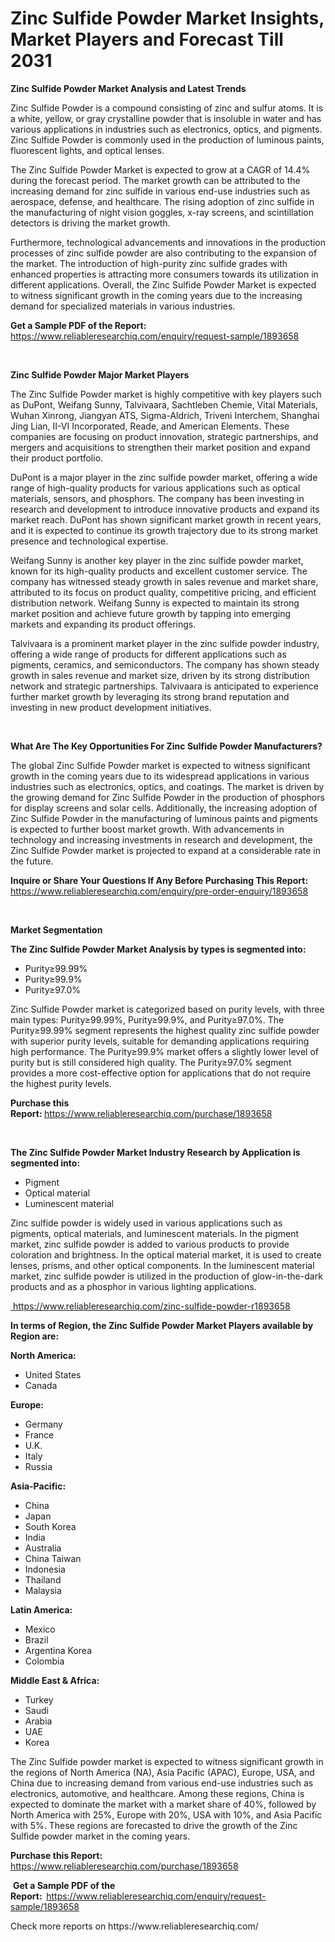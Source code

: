 <p><h1>Zinc Sulfide Powder Market Insights, Market Players and Forecast Till 2031</h1></p><p><strong>Zinc Sulfide Powder Market Analysis and Latest Trends</strong></p>
<p><p>Zinc Sulfide Powder is a compound consisting of zinc and sulfur atoms. It is a white, yellow, or gray crystalline powder that is insoluble in water and has various applications in industries such as electronics, optics, and pigments. Zinc Sulfide Powder is commonly used in the production of luminous paints, fluorescent lights, and optical lenses.</p><p>The Zinc Sulfide Powder Market is expected to grow at a CAGR of 14.4% during the forecast period. The market growth can be attributed to the increasing demand for zinc sulfide in various end-use industries such as aerospace, defense, and healthcare. The rising adoption of zinc sulfide in the manufacturing of night vision goggles, x-ray screens, and scintillation detectors is driving the market growth.</p><p>Furthermore, technological advancements and innovations in the production processes of zinc sulfide powder are also contributing to the expansion of the market. The introduction of high-purity zinc sulfide grades with enhanced properties is attracting more consumers towards its utilization in different applications. Overall, the Zinc Sulfide Powder Market is expected to witness significant growth in the coming years due to the increasing demand for specialized materials in various industries.</p></p>
<p><strong>Get a Sample PDF of the Report:&nbsp;</strong> <a href="https://www.reliableresearchiq.com/enquiry/request-sample/1893658">https://www.reliableresearchiq.com/enquiry/request-sample/1893658</a></p>
<p>&nbsp;</p>
<p><strong>Zinc Sulfide Powder Major Market Players</strong></p>
<p><p>The Zinc Sulfide Powder market is highly competitive with key players such as DuPont, Weifang Sunny, Talvivaara, Sachtleben Chemie, Vital Materials, Wuhan Xinrong, Jiangyan ATS, Sigma-Aldrich, Triveni Interchem, Shanghai Jing Lian, II-VI Incorporated, Reade, and American Elements. These companies are focusing on product innovation, strategic partnerships, and mergers and acquisitions to strengthen their market position and expand their product portfolio.</p><p>DuPont is a major player in the zinc sulfide powder market, offering a wide range of high-quality products for various applications such as optical materials, sensors, and phosphors. The company has been investing in research and development to introduce innovative products and expand its market reach. DuPont has shown significant market growth in recent years, and it is expected to continue its growth trajectory due to its strong market presence and technological expertise.</p><p>Weifang Sunny is another key player in the zinc sulfide powder market, known for its high-quality products and excellent customer service. The company has witnessed steady growth in sales revenue and market share, attributed to its focus on product quality, competitive pricing, and efficient distribution network. Weifang Sunny is expected to maintain its strong market position and achieve future growth by tapping into emerging markets and expanding its product offerings.</p><p>Talvivaara is a prominent market player in the zinc sulfide powder industry, offering a wide range of products for different applications such as pigments, ceramics, and semiconductors. The company has shown steady growth in sales revenue and market size, driven by its strong distribution network and strategic partnerships. Talvivaara is anticipated to experience further market growth by leveraging its strong brand reputation and investing in new product development initiatives.</p></p>
<p>&nbsp;</p>
<p><strong>What Are The Key Opportunities For Zinc Sulfide Powder Manufacturers?</strong></p>
<p><p>The global Zinc Sulfide Powder market is expected to witness significant growth in the coming years due to its widespread applications in various industries such as electronics, optics, and coatings. The market is driven by the growing demand for Zinc Sulfide Powder in the production of phosphors for display screens and solar cells. Additionally, the increasing adoption of Zinc Sulfide Powder in the manufacturing of luminous paints and pigments is expected to further boost market growth. With advancements in technology and increasing investments in research and development, the Zinc Sulfide Powder market is projected to expand at a considerable rate in the future.</p></p>
<p><strong>Inquire or Share Your Questions If Any Before Purchasing This Report:</strong> <a href="https://www.reliableresearchiq.com/enquiry/pre-order-enquiry/1893658">https://www.reliableresearchiq.com/enquiry/pre-order-enquiry/1893658</a></p>
<p>&nbsp;</p>
<p><strong>Market Segmentation</strong></p>
<p><strong>The Zinc Sulfide Powder Market Analysis by types is segmented into:</strong></p>
<p><ul><li>Purity≥99.99%</li><li>Purity≥99.9%</li><li>Purity≥97.0%</li></ul></p>
<p><p>Zinc Sulfide Powder market is categorized based on purity levels, with three main types: Purity≥99.99%, Purity≥99.9%, and Purity≥97.0%. The Purity≥99.99% segment represents the highest quality zinc sulfide powder with superior purity levels, suitable for demanding applications requiring high performance. The Purity≥99.9% market offers a slightly lower level of purity but is still considered high quality. The Purity≥97.0% segment provides a more cost-effective option for applications that do not require the highest purity levels.</p></p>
<p><strong>Purchase this Report:&nbsp;</strong><a href="https://www.reliableresearchiq.com/purchase/1893658">https://www.reliableresearchiq.com/purchase/1893658</a></p>
<p>&nbsp;</p>
<p><strong>The Zinc Sulfide Powder Market Industry Research by Application is segmented into:</strong></p>
<p><ul><li>Pigment</li><li>Optical material</li><li>Luminescent material</li></ul></p>
<p><p>Zinc sulfide powder is widely used in various applications such as pigments, optical materials, and luminescent materials. In the pigment market, zinc sulfide powder is added to various products to provide coloration and brightness. In the optical material market, it is used to create lenses, prisms, and other optical components. In the luminescent material market, zinc sulfide powder is utilized in the production of glow-in-the-dark products and as a phosphor in various lighting applications.</p></p>
<p><a href="https://www.reliableresearchiq.com/zinc-sulfide-powder-r1893658">&nbsp;https://www.reliableresearchiq.com/zinc-sulfide-powder-r1893658</a></p>
<p><strong>In terms of Region, the Zinc Sulfide Powder Market Players available by Region are:</strong></p>
<p>
    <p> <strong> North America: </strong>
        <ul>
            <li>United States</li>
            <li>Canada</li>
        </ul>
        </p> 
    <p> <strong> Europe: </strong>
        <ul>
            <li>Germany</li>
            <li>France</li>
            <li>U.K.</li>
            <li>Italy</li>
            <li>Russia</li>
        </ul>
        </p> 
    <p> <strong> Asia-Pacific: </strong>
        <ul>
            <li>China</li>
            <li>Japan</li>
            <li>South Korea</li>
            <li>India</li>
            <li>Australia</li>
            <li>China Taiwan</li>
            <li>Indonesia</li>
            <li>Thailand</li>
            <li>Malaysia</li>
        </ul>
        </p> 
    <p> <strong> Latin America: </strong>
        <ul>
            <li>Mexico</li>
            <li>Brazil</li>
            <li>Argentina Korea</li>
            <li>Colombia</li>
        </ul>
        </p> 
    <p> <strong> Middle East & Africa: </strong>
        <ul>
            <li>Turkey</li>
            <li>Saudi</li>
            <li>Arabia</li>
            <li>UAE</li>
            <li>Korea</li>
        </ul>
    </p>
    </p>
<p><p>The Zinc Sulfide powder market is expected to witness significant growth in the regions of North America (NA), Asia Pacific (APAC), Europe, USA, and China due to increasing demand from various end-use industries such as electronics, automotive, and healthcare. Among these regions, China is expected to dominate the market with a market share of 40%, followed by North America with 25%, Europe with 20%, USA with 10%, and Asia Pacific with 5%. These regions are forecasted to drive the growth of the Zinc Sulfide powder market in the coming years.</p></p>
<p><strong>Purchase this Report: </strong><a href="https://www.reliableresearchiq.com/purchase/1893658">https://www.reliableresearchiq.com/purchase/1893658</a></p>
<p>&nbsp;<strong>Get a Sample PDF of the Report:&nbsp;&nbsp;</strong><a href="https://www.reliableresearchiq.com/enquiry/request-sample/1893658">https://www.reliableresearchiq.com/enquiry/request-sample/1893658</a></p>
<p><strong></strong></p>
<p>Check more reports on https://www.reliableresearchiq.com/</p>
